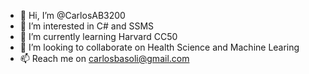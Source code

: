 - 👋 Hi, I’m @CarlosAB3200
- 👀 I’m interested in C# and SSMS
- 🌱 I’m currently learning Harvard CC50 
- 💞️ I’m looking to collaborate on Health Science and Machine Learing
- 📫 Reach me on carlosbasoli@gmail.com

<!---
CarlosAB3200/CarlosAB3200 is a ✨ special ✨ repository because its `README.md` (this file) appears on your GitHub profile.
You can click the Preview link to take a look at your changes.
--->
